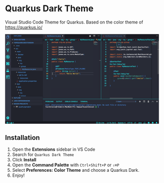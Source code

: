 # Quarkus Dark Theme

Visual Studio Code Theme for Quarkus.
Based on the color theme of https://quarkus.io/

![Theme preview](resources/themescreenshot.png)

## Installation

1. Open the **Extensions** sidebar in VS Code
2. Search for `Quarkus Dark Theme`
3. Click **Install**
4. Open the **Command Palette** with `Ctrl+Shift+P` or `⇧⌘P`
5. Select **Preferences: Color Theme** and choose a Quarkus Dark.
6. Enjoy!
